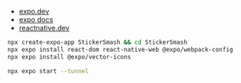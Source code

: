 
- [expo.dev](https://expo.dev/)
- [expo docs](https://docs.expo.dev/get-started/create-a-new-app/)
- [reactnative.dev](https://reactnative.dev/blog/2020/07/06/version-0.63)

```bash
npx create-expo-app StickerSmash && cd StickerSmash
npx expo install react-dom react-native-web @expo/webpack-config
npx expo install @expo/vector-icons

npx expo start --tunnel
```

